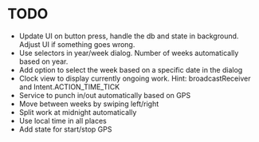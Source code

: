 # TODO

* Update UI on button press, handle the db and state in background. Adjust UI if something goes wrong.
* Use selectors in year/week dialog. Number of weeks automatically based on year.
* Add option to select the week based on a specific date in the dialog
* Clock view to display currently ongoing work. Hint: broadcastReceiver and Intent.ACTION_TIME_TICK
* Service to punch in/out automatically based on GPS
* Move between weeks by swiping left/right
* Split work at midnight automatically
* Use local time in all places
* Add state for start/stop GPS
